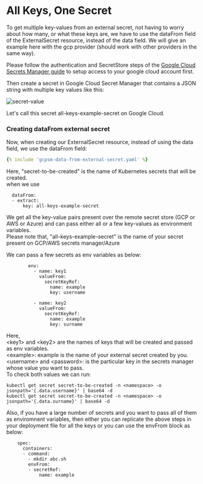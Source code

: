 # All Keys, One Secret

To get multiple key-values from an external secret, not having to worry about how many, or what these keys are, we have to use the dataFrom field of the ExternalSecret resource, instead of the data field. We will give an example here with the gcp provider (should work with other providers in the same way).

Please follow the authentication and SecretStore steps of the [Google Cloud Secrets Manager guide](../provider/google-secrets-manager.md) to setup access to your google cloud account first.

Then create a secret in Google Cloud Secret Manager that contains a JSON string with multiple key values like this:

![secret-value](../pictures/screenshot_json_string_gcp_secret_value.png)

Let's call this secret all-keys-example-secret on Google Cloud.
 

### Creating dataFrom external secret

Now, when creating our ExternalSecret resource, instead of using the data field, we use the dataFrom field:

```yaml
{% include 'gcpsm-data-from-external-secret.yaml' %}
```
Here, "secret-to-be-created" is the name of Kubernetes secrets that will be created.   
when we use 

```
  dataFrom:
  - extract:
      key: all-keys-example-secret
```
We get all the key-value pairs present over the remote secret store (GCP or AWS or Azure) and can pass either all or a few key-values as environment variables.    
Please note that, "all-keys-example-secret" is the name of your secret present on GCP/AWS secrets manager/Azure    
    
We can pass a few secrets as env variables as below:
```
        env:
          - name: key1
            valueFrom:
              secretKeyRef:
                name: example
                key: username

          - name: key2
            valueFrom:
              secretKeyRef:
                name: example
                key: surname
```
 
Here,    
\<key1\> and \<key2> are the names of keys that will be created and passed as env variables.    
\<example\>: example is the name of your external secret created by you.    
\<username\> and \<password>: is the particular key in the secrets manager whose value you want to pass.    
To check both values we can run:
```
kubectl get secret secret-to-be-created -n <namespace> -o jsonpath='{.data.username}' | base64 -d
kubectl get secret secret-to-be-created -n <namespace> -o jsonpath='{.data.surname}' | base64 -d
```

Also, if you have a large number of secrets and you want to pass all of them as enviromnent variables, then either you can replicate the above steps in your deployment file for all the keys or you can use the envFrom block as below:    

```
    spec:
      containers:
      - command:
        - mkdir abc.sh
        envFrom:
        - secretRef:
            name: example
```
